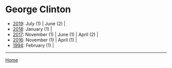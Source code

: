 # George Clinton

  * [2019](./george-clinton-2019.md): 
      July (1) | 
      June (2) | 
  * [2018](./george-clinton-2018.md): 
      January (1) | 
  * [2017](./george-clinton-2017.md): 
      November (1) | 
      June (1) | 
      April (2) | 
  * [2016](./george-clinton-2016.md): 
      November (1) | 
      April (1) | 
  * [1994](./george-clinton-1994.md): 
      February (1) | 

----

[Home](../)
